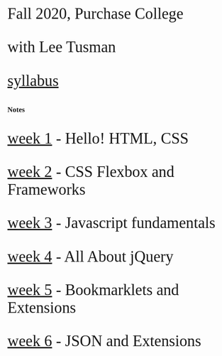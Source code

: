 <link href="https://fonts.googleapis.com/css2?family=Mali:wght@500&display=swap" rel="stylesheet"> 
<style>
body {
    font-family: 'Mali', cursive;
}
p {
 font-size: 2.2rem;
}
</style>


Fall 2020, Purchase College

with Lee Tusman

[syllabus](syllabus/)

### Notes

[week 1](week1/) - Hello! HTML, CSS

[week 2](week2/) - CSS Flexbox and Frameworks

[week 3](week3/) - Javascript fundamentals

[week 4](week4/) - All About jQuery 

[week 5](week5/) - Bookmarklets and Extensions

[week 6](week6/) - JSON and Extensions


